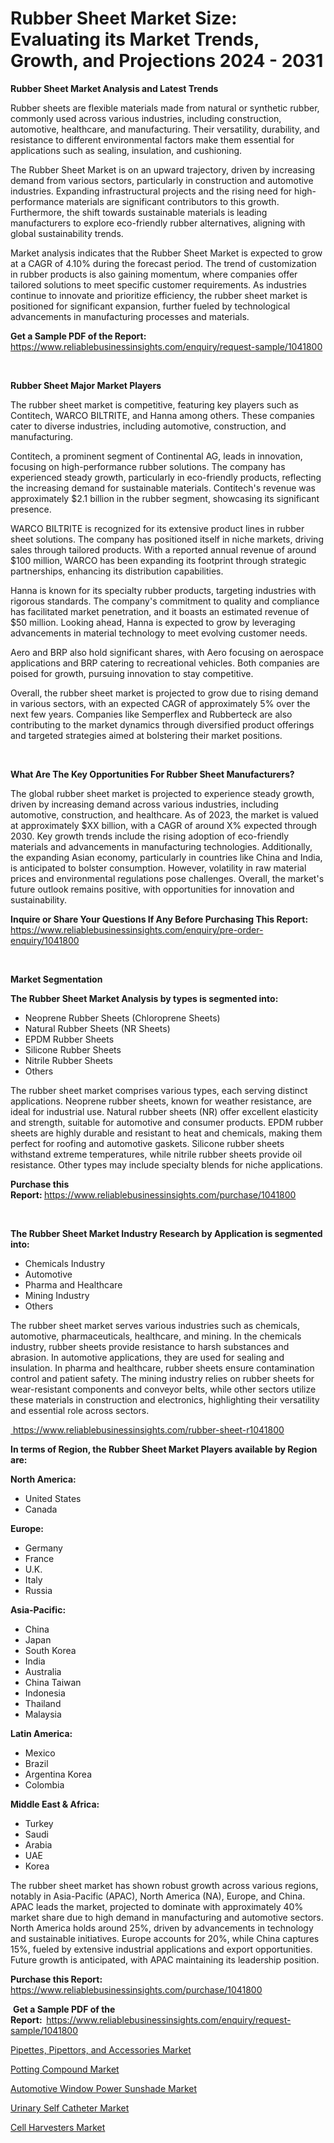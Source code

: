 <p><h1>Rubber Sheet Market Size: Evaluating its Market Trends, Growth, and Projections 2024 - 2031</h1></p><p><strong>Rubber Sheet Market Analysis and Latest Trends</strong></p>
<p><p>Rubber sheets are flexible materials made from natural or synthetic rubber, commonly used across various industries, including construction, automotive, healthcare, and manufacturing. Their versatility, durability, and resistance to different environmental factors make them essential for applications such as sealing, insulation, and cushioning.</p><p>The Rubber Sheet Market is on an upward trajectory, driven by increasing demand from various sectors, particularly in construction and automotive industries. Expanding infrastructural projects and the rising need for high-performance materials are significant contributors to this growth. Furthermore, the shift towards sustainable materials is leading manufacturers to explore eco-friendly rubber alternatives, aligning with global sustainability trends.</p><p>Market analysis indicates that the Rubber Sheet Market is expected to grow at a CAGR of 4.10% during the forecast period. The trend of customization in rubber products is also gaining momentum, where companies offer tailored solutions to meet specific customer requirements. As industries continue to innovate and prioritize efficiency, the rubber sheet market is positioned for significant expansion, further fueled by technological advancements in manufacturing processes and materials.</p></p>
<p><strong>Get a Sample PDF of the Report:&nbsp;</strong> <a href="https://www.reliablebusinessinsights.com/enquiry/request-sample/1041800?utm_campaign=115&utm_medium=2&utm_source=Github&utm_content=ia&utm_term=06112024&utm_id=rubber-sheet">https://www.reliablebusinessinsights.com/enquiry/request-sample/1041800</a></p>
<p>&nbsp;</p>
<p><strong>Rubber Sheet Major Market Players</strong></p>
<p><p>The rubber sheet market is competitive, featuring key players such as Contitech, WARCO BILTRITE, and Hanna among others. These companies cater to diverse industries, including automotive, construction, and manufacturing. </p><p>Contitech, a prominent segment of Continental AG, leads in innovation, focusing on high-performance rubber solutions. The company has experienced steady growth, particularly in eco-friendly products, reflecting the increasing demand for sustainable materials. Contitech's revenue was approximately $2.1 billion in the rubber segment, showcasing its significant presence.</p><p>WARCO BILTRITE is recognized for its extensive product lines in rubber sheet solutions. The company has positioned itself in niche markets, driving sales through tailored products. With a reported annual revenue of around $100 million, WARCO has been expanding its footprint through strategic partnerships, enhancing its distribution capabilities.</p><p>Hanna is known for its specialty rubber products, targeting industries with rigorous standards. The company's commitment to quality and compliance has facilitated market penetration, and it boasts an estimated revenue of $50 million. Looking ahead, Hanna is expected to grow by leveraging advancements in material technology to meet evolving customer needs.</p><p>Aero and BRP also hold significant shares, with Aero focusing on aerospace applications and BRP catering to recreational vehicles. Both companies are poised for growth, pursuing innovation to stay competitive.</p><p>Overall, the rubber sheet market is projected to grow due to rising demand in various sectors, with an expected CAGR of approximately 5% over the next few years. Companies like Semperflex and Rubberteck are also contributing to the market dynamics through diversified product offerings and targeted strategies aimed at bolstering their market positions.</p></p>
<p>&nbsp;</p>
<p><strong>What Are The Key Opportunities For Rubber Sheet Manufacturers?</strong></p>
<p><p>The global rubber sheet market is projected to experience steady growth, driven by increasing demand across various industries, including automotive, construction, and healthcare. As of 2023, the market is valued at approximately $XX billion, with a CAGR of around X% expected through 2030. Key growth trends include the rising adoption of eco-friendly materials and advancements in manufacturing technologies. Additionally, the expanding Asian economy, particularly in countries like China and India, is anticipated to bolster consumption. However, volatility in raw material prices and environmental regulations pose challenges. Overall, the market's future outlook remains positive, with opportunities for innovation and sustainability.</p></p>
<p><strong>Inquire or Share Your Questions If Any Before Purchasing This Report:</strong> <a href="https://www.reliablebusinessinsights.com/enquiry/pre-order-enquiry/1041800?utm_campaign=115&utm_medium=2&utm_source=Github&utm_content=ia&utm_term=06112024&utm_id=rubber-sheet">https://www.reliablebusinessinsights.com/enquiry/pre-order-enquiry/1041800</a></p>
<p>&nbsp;</p>
<p><strong>Market Segmentation</strong></p>
<p><strong>The Rubber Sheet Market Analysis by types is segmented into:</strong></p>
<p><ul><li>Neoprene Rubber Sheets (Chloroprene Sheets)</li><li>Natural Rubber Sheets (NR Sheets)</li><li>EPDM Rubber Sheets</li><li>Silicone Rubber Sheets</li><li>Nitrile Rubber Sheets</li><li>Others</li></ul></p>
<p><p>The rubber sheet market comprises various types, each serving distinct applications. Neoprene rubber sheets, known for weather resistance, are ideal for industrial use. Natural rubber sheets (NR) offer excellent elasticity and strength, suitable for automotive and consumer products. EPDM rubber sheets are highly durable and resistant to heat and chemicals, making them perfect for roofing and automotive gaskets. Silicone rubber sheets withstand extreme temperatures, while nitrile rubber sheets provide oil resistance. Other types may include specialty blends for niche applications.</p></p>
<p><strong>Purchase this Report:&nbsp;</strong><a href="https://www.reliablebusinessinsights.com/purchase/1041800?utm_campaign=115&utm_medium=2&utm_source=Github&utm_content=ia&utm_term=06112024&utm_id=rubber-sheet">https://www.reliablebusinessinsights.com/purchase/1041800</a></p>
<p>&nbsp;</p>
<p><strong>The Rubber Sheet Market Industry Research by Application is segmented into:</strong></p>
<p><ul><li>Chemicals Industry</li><li>Automotive</li><li>Pharma and Healthcare</li><li>Mining Industry</li><li>Others</li></ul></p>
<p><p>The rubber sheet market serves various industries such as chemicals, automotive, pharmaceuticals, healthcare, and mining. In the chemicals industry, rubber sheets provide resistance to harsh substances and abrasion. In automotive applications, they are used for sealing and insulation. In pharma and healthcare, rubber sheets ensure contamination control and patient safety. The mining industry relies on rubber sheets for wear-resistant components and conveyor belts, while other sectors utilize these materials in construction and electronics, highlighting their versatility and essential role across sectors.</p></p>
<p><a href="https://www.reliablebusinessinsights.com/rubber-sheet-r1041800?utm_campaign=115&utm_medium=2&utm_source=Github&utm_content=ia&utm_term=06112024&utm_id=rubber-sheet">&nbsp;https://www.reliablebusinessinsights.com/rubber-sheet-r1041800</a></p>
<p><strong>In terms of Region, the Rubber Sheet Market Players available by Region are:</strong></p>
<p>
    <p> <strong> North America: </strong>
        <ul>
            <li>United States</li>
            <li>Canada</li>
        </ul>
        </p> 
    <p> <strong> Europe: </strong>
        <ul>
            <li>Germany</li>
            <li>France</li>
            <li>U.K.</li>
            <li>Italy</li>
            <li>Russia</li>
        </ul>
        </p> 
    <p> <strong> Asia-Pacific: </strong>
        <ul>
            <li>China</li>
            <li>Japan</li>
            <li>South Korea</li>
            <li>India</li>
            <li>Australia</li>
            <li>China Taiwan</li>
            <li>Indonesia</li>
            <li>Thailand</li>
            <li>Malaysia</li>
        </ul>
        </p> 
    <p> <strong> Latin America: </strong>
        <ul>
            <li>Mexico</li>
            <li>Brazil</li>
            <li>Argentina Korea</li>
            <li>Colombia</li>
        </ul>
        </p> 
    <p> <strong> Middle East & Africa: </strong>
        <ul>
            <li>Turkey</li>
            <li>Saudi</li>
            <li>Arabia</li>
            <li>UAE</li>
            <li>Korea</li>
        </ul>
    </p>
    </p>
<p><p>The rubber sheet market has shown robust growth across various regions, notably in Asia-Pacific (APAC), North America (NA), Europe, and China. APAC leads the market, projected to dominate with approximately 40% market share due to high demand in manufacturing and automotive sectors. North America holds around 25%, driven by advancements in technology and sustainable initiatives. Europe accounts for 20%, while China captures 15%, fueled by extensive industrial applications and export opportunities. Future growth is anticipated, with APAC maintaining its leadership position.</p></p>
<p><strong>Purchase this Report: </strong><a href="https://www.reliablebusinessinsights.com/purchase/1041800?utm_campaign=115&utm_medium=2&utm_source=Github&utm_content=ia&utm_term=06112024&utm_id=rubber-sheet">https://www.reliablebusinessinsights.com/purchase/1041800</a></p>
<p>&nbsp;<strong>Get a Sample PDF of the Report:&nbsp;&nbsp;</strong><a href="https://www.reliablebusinessinsights.com/enquiry/request-sample/1041800?utm_campaign=115&utm_medium=2&utm_source=Github&utm_content=ia&utm_term=06112024&utm_id=rubber-sheet">https://www.reliablebusinessinsights.com/enquiry/request-sample/1041800</a></p>
<p><strong></strong></p>
<p><p><a href="https://www.linkedin.com/pulse/pipettes-pipettors-accessories-market-outlook-current-fnhie?utm_campaign=115&utm_medium=2&utm_source=Github&utm_content=ia&utm_term=06112024&utm_id=rubber-sheet">Pipettes, Pipettors, and Accessories Market</a></p><p><a href="https://github.com/shivermasallash/Market-Research-Report-List-1/blob/main/potting-compound-market.md?utm_campaign=115&utm_medium=2&utm_source=Github&utm_content=ia&utm_term=06112024&utm_id=rubber-sheet">Potting Compound Market</a></p><p><a href="https://www.linkedin.com/pulse/automotive-window-power-sunshade-industry-resonance-104-amplification-yydac?utm_campaign=115&utm_medium=2&utm_source=Github&utm_content=ia&utm_term=06112024&utm_id=rubber-sheet">Automotive Window Power Sunshade Market</a></p><p><a href="https://issuu.com/reportprime-2/docs/urinary-self-catheter-market-size-2_b643d4cd620d02?utm_campaign=115&utm_medium=2&utm_source=Github&utm_content=ia&utm_term=06112024&utm_id=rubber-sheet">Urinary Self Catheter Market</a></p><p><a href="https://issuu.com/reportprime-2/docs/cell-harvesters-market-size-2030.pp_ffbf637ef062fc?utm_campaign=115&utm_medium=2&utm_source=Github&utm_content=ia&utm_term=06112024&utm_id=rubber-sheet">Cell Harvesters Market</a></p></p>